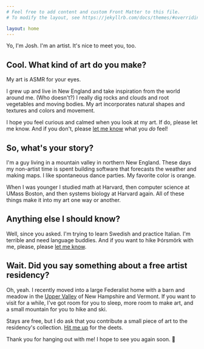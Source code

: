 ```yaml
---
# Feel free to add content and custom Front Matter to this file.
# To modify the layout, see https://jekyllrb.com/docs/themes/#overriding-theme-defaults

layout: home
---
```


Yo, I'm Josh. I'm an artist.
It's nice to meet you, too.

## Cool. What kind of art do you make?
My art is ASMR for your eyes.

I grew up and live in New England and take inspiration from
the world around me. (Who doesn't?) I really dig rocks and clouds
and root vegetables and moving bodies. My art incorporates natural shapes
and textures and colors and movement.

I hope you feel curious and calmed when you look at my art. If do, please let me know. And if you don't, please <a href="https://www.twitter.com/jreyeth" target="_blank">let me know</a> what you *do* feel!

## So, what's your story?
I'm a guy living in a mountain valley in northern New England. These days my non-artist time is spent building software that forecasts the weather and making maps. I like spontaneous dance parties. My favorite color is orange.

When I was younger I studied math at Harvard, then computer science at UMass Boston, and then systems biology at Harvard again. All of these things make it into my art one way or another.

## Anything else I should know?
Well, since you asked. I'm trying to learn Swedish and practice Italian. I'm terrible and need language buddies. And if you want to hike Þórsmörk with me, please, please <a href="https://www.twitter.com/jreyeth" target="_blank">let me know</a>.

## Wait. Did you say something about a free artist residency?
Oh, yeah. I recently moved into a large Federalist home with a barn and meadow in the <a href="https://uppervalleyarts.com/what-is-the-upper-valley/" target="_blank">Upper Valley</a> of New Hampshire and Vermont. If you want to visit for a while, I've got room for you to sleep, more room to make art, and a small mountain for you to hike and ski.

Stays are free, but I do ask that you contribute a small piece of art to the residency's collection. <a href="https://www.twitter.com/jreyeth" target="_blank">Hit me up</a> for the deets.

Thank you for hanging out with me! I hope to see you again soon. 👋
